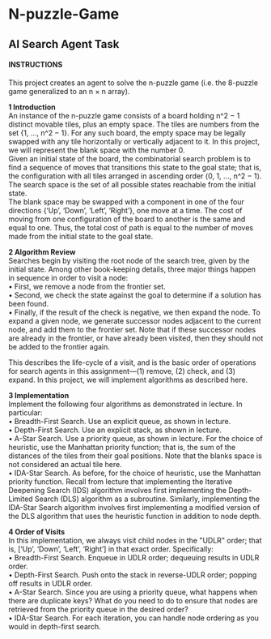 # N-puzzle-Game
## AI Search Agent Task

#### INSTRUCTIONS
This project creates an agent to solve the n-puzzle game (i.e. the 8-puzzle game generalized to an n × n array).   

**1 Introduction**  
An instance of the n-puzzle game consists of a board holding n^2 − 1 distinct movable tiles, plus an empty space. The tiles are numbers from the set {1, ..., n^2 − 1}. For any such board, the empty space may be legally swapped with any tile horizontally or vertically adjacent to it. In this project, we will represent the blank space with the number 0.  
Given an initial state of the board, the combinatorial search problem is to find a sequence of moves that transitions this state to the goal state; that is, the configuration with all tiles arranged in ascending order ⟨0, 1, ..., n^2 − 1⟩. The search space is the set of all possible states reachable from the initial state.  
The blank space may be swapped with a component in one of the four directions {‘Up’, ‘Down’, ‘Left’, ‘Right’}, one move at a time. The cost of moving from one configuration of the board to another is the same and equal to one. Thus, the total cost of path is equal to the number of moves made from the initial state to the goal state.  

**2 Algorithm Review**   
Searches begin by visiting the root node of the search tree, given by the initial state. Among other book-keeping details, three major things happen in sequence in order to visit a node:  
• First, we remove a node from the frontier set.  
• Second, we check the state against the goal to determine if a solution has been found.  
• Finally, if the result of the check is negative, we then expand the node. To expand a given node, we generate successor nodes adjacent to the current node, and add them to the frontier set. Note that if these successor nodes are already in the frontier, or have already been visited, then they should not be added to the frontier again.  

This describes the life-cycle of a visit, and is the basic order of operations for search agents in this assignment—(1) remove, (2) check, and (3) expand. In this project, we will implement algorithms as described here.

**3 Implementation**  
Implement the following four algorithms as demonstrated in lecture. In particular:  
• Breadth-First Search. Use an explicit queue, as shown in lecture.  
• Depth-First Search. Use an explicit stack, as shown in lecture.    
• A-Star Search. Use a priority queue, as shown in lecture. For the choice of heuristic, use the Manhattan priority function; that is, the sum of the distances of the tiles from their goal positions. Note that the blanks space is not considered an actual tile here.  
• IDA-Star Search. As before, for the choice of heuristic, use the Manhattan priority function. Recall from lecture that implementing the Iterative Deepening Search (IDS) algorithm involves first implementing the Depth-Limited Search (DLS) algorithm as a subroutine. Similarly, implementing the IDA-Star Search algorithm involves first implementing a modified version of the DLS algorithm that uses the heuristic function in addition to node depth.  

**4 Order of Visits**  
In this implementation, we always visit child nodes in the "UDLR" order; that is, [‘Up’, ‘Down’, ‘Left’, ‘Right’] in that exact order. Specifically:  
• Breadth-First Search. Enqueue in UDLR order; dequeuing results in UDLR order.  
• Depth-First Search. Push onto the stack in reverse-UDLR order; popping off results in UDLR order.    
• A-Star Search. Since you are using a priority queue, what happens when there are duplicate keys? What do you need to do to ensure that nodes are retrieved from the priority queue in the desired order?  
• IDA-Star Search. For each iteration, you can handle node ordering as you would in depth-first search.  

